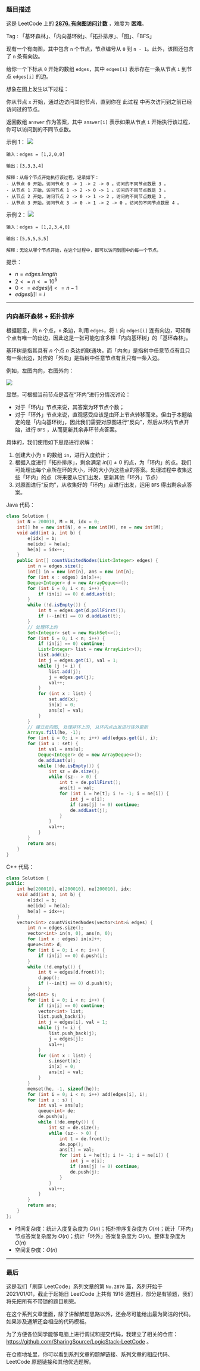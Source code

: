 ### 题目描述

这是 LeetCode 上的 **[2876. 有向图访问计数](https://leetcode.cn/problems/count-visited-nodes-in-a-directed-graph/solutions/2512278/gong-shui-san-xie-sha-shi-nei-xiang-wai-d3lm9/)** ，难度为 **困难**。

Tag : 「基环森林」、「内向基环树」、「拓扑排序」、「图」、「BFS」



现有一个有向图，其中包含 `n` 个节点，节点编号从 `0` 到 `n - 1`。此外，该图还包含了 `n` 条有向边。

给你一个下标从 `0` 开始的数组 `edges`，其中 `edges[i]` 表示存在一条从节点 `i` 到节点 `edges[i]` 的边。

想象在图上发生以下过程：

你从节点 `x` 开始，通过边访问其他节点，直到你在 此过程 中再次访问到之前已经访问过的节点。

返回数组 `answer` 作为答案，其中 `answer[i]` 表示如果从节点 `i` 开始执行该过程，你可以访问到的不同节点数。

示例 1：
![](https://assets.leetcode.com/uploads/2023/08/31/graaphdrawio-1.png)
```
输入：edges = [1,2,0,0]

输出：[3,3,3,4]

解释：从每个节点开始执行该过程，记录如下：
- 从节点 0 开始，访问节点 0 -> 1 -> 2 -> 0 。访问的不同节点数是 3 。
- 从节点 1 开始，访问节点 1 -> 2 -> 0 -> 1 。访问的不同节点数是 3 。
- 从节点 2 开始，访问节点 2 -> 0 -> 1 -> 2 。访问的不同节点数是 3 。
- 从节点 3 开始，访问节点 3 -> 0 -> 1 -> 2 -> 0 。访问的不同节点数是 4 。
```
示例 2：
![](https://assets.leetcode.com/uploads/2023/08/31/graaph2drawio.png)
```
输入：edges = [1,2,3,4,0]

输出：[5,5,5,5,5]

解释：无论从哪个节点开始，在这个过程中，都可以访问到图中的每一个节点。
```

提示：
* $n = edges.length$
* $2 <= n <= 10^5$
* $0 <= edges[i] <= n - 1$
* $edges[i] != i$

---

### 内向基环森林 + 拓扑排序

根据题意，共 `n` 个点，`n` 条边，利用 `edges`，将 `i` 向 `edges[i]` 连有向边，可知每个点有唯一的出边，因此这是一张可能包含多棵「内向基环树」的「基环森林」。

基环树是指其具有 $n$ 个点 $n$ 条边的联通块，而「内向」是指树中任意节点有且只有一条出边，对应的「外向」是指树中任意节点有且只有一条入边。

例如，左图内向，右图外向：

![](https://pic.leetcode.cn/1698836024-quiWTH-image.png)

显然，可根据当前节点是否在“环内”进行分情况讨论：

* 对于「环内」节点来说，其答案为环节点个数；
* 对于「环外」节点来说，直观感受应该是由环上节点转移而来。但由于本题给定的是「内向基环树」，因此我们需要对原图进行“反向”，然后从环内节点开始，进行 `BFS` ，从而更新其余非环节点答案。

具体的，我们使用如下思路进行求解：

1. 创建大小为 `n` 的数组 `in`，进行入度统计；
2. 根据入度进行「拓扑排序」，剩余满足 $in[i] \neq 0$ 的点，为「环内」的点。我们可处理出每个点所在环的大小，环的大小为这些点的答案。处理过程中收集这些「环内」的点（将来要从它们出发，更新其他「环外」节点）
3. 对原图进行“反向”，从收集好的「环内」点进行出发，运用 `BFS` 得出剩余点答案。

Java 代码：
```Java
class Solution {
    int N = 200010, M = N, idx = 0;
    int[] he = new int[N], e = new int[M], ne = new int[M];
    void add(int a, int b) {
        e[idx] = b;
        ne[idx] = he[a];
        he[a] = idx++;
    }
    public int[] countVisitedNodes(List<Integer> edges) {
        int n = edges.size();
        int[] in = new int[n], ans = new int[n];
        for (int x : edges) in[x]++;
        Deque<Integer> d = new ArrayDeque<>();
        for (int i = 0; i < n; i++) {
            if (in[i] == 0) d.addLast(i);
        }
        while (!d.isEmpty()) {
            int t = edges.get(d.pollFirst());
            if (--in[t] == 0) d.addLast(t);
        }
        // 处理环上的
        Set<Integer> set = new HashSet<>();
        for (int i = 0; i < n; i++) {
            if (in[i] == 0) continue;
            List<Integer> list = new ArrayList<>();
            list.add(i);
            int j = edges.get(i), val = 1;
            while (j != i) {
                list.add(j);
                j = edges.get(j);
                val++;
            }
            for (int x : list) {
                set.add(x);
                in[x] = 0;
                ans[x] = val;
            }
        }
        // 建立反向图, 处理非环上的, 从环内点出发进行往外更新
        Arrays.fill(he, -1);
        for (int i = 0; i < n; i++) add(edges.get(i), i);
        for (int u : set) {
            int val = ans[u];
            Deque<Integer> de = new ArrayDeque<>();
            de.addLast(u);
            while (!de.isEmpty()) {
                int sz = de.size();
                while (sz-- > 0) {
                    int t = de.pollFirst();
                    ans[t] = val;
                    for (int i = he[t]; i != -1; i = ne[i]) {
                        int j = e[i];
                        if (ans[j] != 0) continue;
                        de.addLast(j);
                    }
                }
                val++;
            }
        }
        return ans;
    }
}
```
C++ 代码：
```C++
class Solution {
public:
    int he[200010], e[200010], ne[200010], idx;
    void add(int a, int b) {
        e[idx] = b;
        ne[idx] = he[a];
        he[a] = idx++;
    }
    vector<int> countVisitedNodes(vector<int>& edges) {
        int n = edges.size();
        vector<int> in(n, 0), ans(n, 0);
        for (int x : edges) in[x]++;
        queue<int> d;
        for (int i = 0; i < n; i++) {
            if (in[i] == 0) d.push(i);
        }
        while (!d.empty()) {
            int t = edges[d.front()];
            d.pop();
            if (--in[t] == 0) d.push(t);
        }
        set<int> s;
        for (int i = 0; i < n; i++) {
            if (in[i] == 0) continue;
            vector<int> list;
            list.push_back(i);
            int j = edges[i], val = 1;
            while (j != i) {
                list.push_back(j);
                j = edges[j];
                val++;
            }
            for (int x : list) {
                s.insert(x);
                in[x] = 0;
                ans[x] = val;
            }
        }
        memset(he, -1, sizeof(he));
        for (int i = 0; i < n; i++) add(edges[i], i);
        for (int u : s) {
            int val = ans[u];
            queue<int> de;
            de.push(u);
            while (!de.empty()) {
                int sz = de.size();
                while (sz-- > 0) {
                    int t = de.front();
                    de.pop();
                    ans[t] = val;
                    for (int i = he[t]; i != -1; i = ne[i]) {
                        int j = e[i];
                        if (ans[j] != 0) continue;
                        de.push(j);
                    }
                }
                val++;
            }
        }
        return ans;
    }
};
```
* 时间复杂度：统计入度复杂度为 $O(n)$；拓扑排序复杂度为 $O(n)$；统计「环内」节点答案复杂度为 $O(n)$；统计「环外」答案复杂度为 $O(n)$。整体复杂度为 $O(n)$
* 空间复杂度：$O(n)$

---

### 最后

这是我们「刷穿 LeetCode」系列文章的第 `No.2876` 篇，系列开始于 2021/01/01，截止于起始日 LeetCode 上共有 1916 道题目，部分是有锁题，我们将先把所有不带锁的题目刷完。

在这个系列文章里面，除了讲解解题思路以外，还会尽可能给出最为简洁的代码。如果涉及通解还会相应的代码模板。

为了方便各位同学能够电脑上进行调试和提交代码，我建立了相关的仓库：https://github.com/SharingSource/LogicStack-LeetCode 。

在仓库地址里，你可以看到系列文章的题解链接、系列文章的相应代码、LeetCode 原题链接和其他优选题解。

